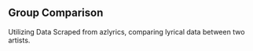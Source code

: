 ## Group Comparison

Utilizing Data Scraped from azlyrics, comparing lyrical data between two artists.
